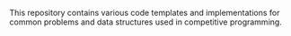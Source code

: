 This repository contains various code templates and implementations for common problems and data structures used in competitive programming.
